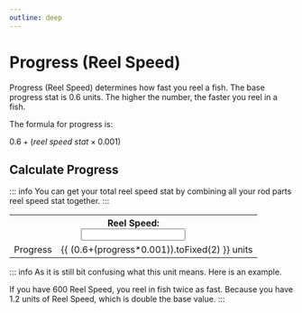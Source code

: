 ```yaml
---
outline: deep
---
```


<script setup>
  import { ref } from 'vue'

  const progress = ref(0)
</script>

<style module>
  .label {
    font-size: x-small;
  }

  .inputBox {
    border: 1px solid var(--vp-c-default-1);
    border-radius: 4px;
    padding: .2em .6em;
  }
</style>

# Progress (Reel Speed)
Progress (Reel Speed) determines how fast you reel a fish.
The base progress stat is 0.6 units. The higher the number, the faster you reel in a fish.

The formula for progress is:

$0.6 + ( reel\ speed\ stat \times 0.001 )$

## Calculate Progress

::: info
You can get your total reel speed stat by combining all your rod parts reel speed stat together.
:::

<table>
  <tbody>
    <tr>
      <th colspan="2"><div :class="$style.label">Reel Speed:</div><input :class="$style.inputBox" v-model="progress" type="number"/></th>
    </tr>
    <tr>
      <td>Progress</td>
      <td>{{ (0.6+(progress*0.001)).toFixed(2) }} units</td>
    </tr>
  </tbody>
</table>

::: info
As it is still bit confusing what this unit means. Here is an example.

If you have 600 Reel Speed, you reel in fish twice as fast.
Because you have 1.2 units of Reel Speed, which is double the base value.
:::